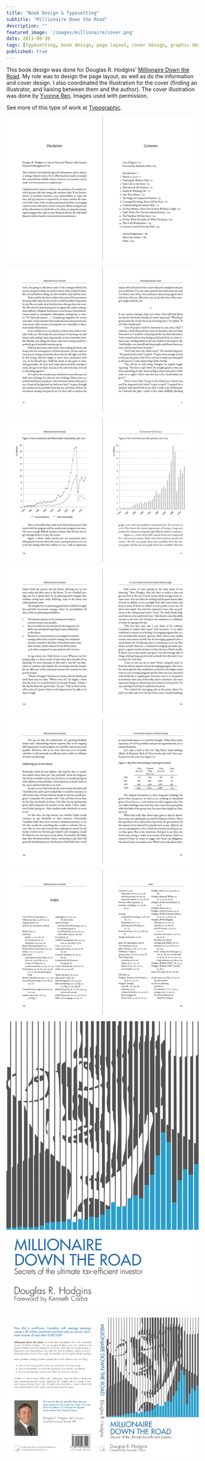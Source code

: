 ```yaml
---
title: "Book Design & Typesetting"
subtitle: "Millionaire Down the Road" 
description: ""
featured_image: '/images/millionaire/cover.png'
date: 2013-09-30
tags: [typesetting, book design, page layout, cover design, graphic design]
published: true
---
```


This book design was done for Douglas R. Hodgins’ [Millionaire Down the Road](http://millionairedowntheroad.com). My role was to design the page layout, as well as do the information and cover design. I also coordinated the illustration for the cover (finding an illustrator, and liaising between them and the author). The cover illustration was done by [Yvonne Ren](mailto:ren.yvonne@gmail.com). Images used with permission.

See more of this type of work at [Typographic](http://typographic.ca).

![toc](/images/projects/millionaire/mdtr-toc.png)

![body copy](/images/projects/millionaire/mdtr-bodycopy.png)

![graphs](/images/projects/millionaire/mdtr-graphs.png)

![text with numbered list](/images/projects/millionaire/mdtr-txtwithnumberedlist.png)

![table mid text head](/images/projects/millionaire/mdtr-table-midtexthead.png)

<!-- ![chapter title](/images/millionaire/mdtr-chapter-title_440_2x.png) -->

![index](/images/projects/millionaire/mdtr-index.png)

![cover](/images/projects/millionaire/cover.png)

![back cover](/images/projects/millionaire/backcover.png)
